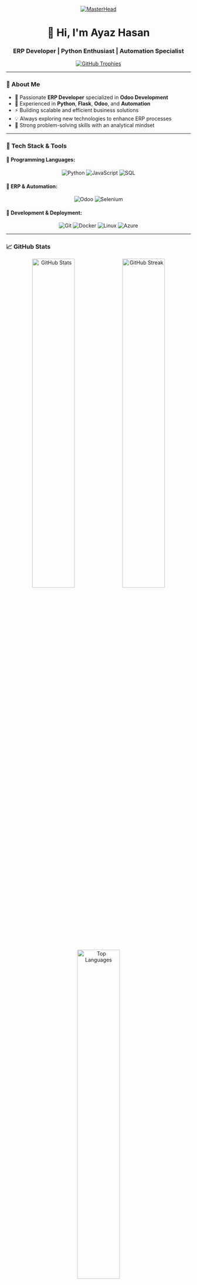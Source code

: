 <p align="center">
  <a href="https://your-portfolio-link">
    <img src="https://cdn.dribbble.com/users/107759/screenshots/3742849/media/539fcaccda77f2d9d7e557c4c2361c52.gif" alt="MasterHead">
  </a>
</p>

<h1 align="center">👋 Hi, I'm Ayaz Hasan</h1>
<h3 align="center">ERP Developer | Python Enthusiast | Automation Specialist</h3>

<p align="center">
  <a href="https://github.com/ayaz892">
    <img src="https://github-profile-trophy.vercel.app/?username=ayaz892&theme=onedark&no-frame=true&column=3" alt="GitHub Trophies" />
  </a>
</p>

---

### 🔹 About Me
- 🚀 Passionate **ERP Developer** specialized in **Odoo Development**
- 🐍 Experienced in **Python**, **Flask**, **Odoo**, and **Automation**
- ⚡ Building scalable and efficient business solutions
- 💡 Always exploring new technologies to enhance ERP processes
- 🎯 Strong problem-solving skills with an analytical mindset

---

### 🔹 Tech Stack & Tools

#### 🔹 Programming Languages:
<p align="center">
  <img src="https://img.shields.io/badge/Python-3776AB?style=for-the-badge&logo=python&logoColor=white" alt="Python" />
  <img src="https://img.shields.io/badge/JavaScript-F7DF1E?style=for-the-badge&logo=javascript&logoColor=black" alt="JavaScript" />
  <img src="https://img.shields.io/badge/SQL-4479A1?style=for-the-badge&logo=mysql&logoColor=white" alt="SQL" />
</p>

#### 🔹 ERP & Automation:
<p align="center">
  <img src="https://img.shields.io/badge/Odoo-512DBB?style=for-the-badge&logo=odoo&logoColor=white" alt="Odoo" />
  <img src="https://img.shields.io/badge/Selenium-43B02A?style=for-the-badge&logo=selenium&logoColor=white" alt="Selenium" />
</p>

#### 🔹 Development & Deployment:
<p align="center">
  <img src="https://img.shields.io/badge/Git-F05032?style=for-the-badge&logo=git&logoColor=white" alt="Git" />
  <img src="https://img.shields.io/badge/Docker-2496ED?style=for-the-badge&logo=docker&logoColor=white" alt="Docker" />
  <img src="https://img.shields.io/badge/Linux-FCC624?style=for-the-badge&logo=linux&logoColor=black" alt="Linux" />
  <img src="https://img.shields.io/badge/Azure-0078D4?style=for-the-badge&logo=microsoft-azure&logoColor=white" alt="Azure" />
</p>

---

### 📈 GitHub Stats

<p align="center">
  <img src="https://github-readme-stats.vercel.app/api?username=ayaz892&show_icons=true&theme=radical" alt="GitHub Stats" width="48%" />
  <img src="https://github-readme-streak-stats.herokuapp.com/?user=ayaz892&theme=radical" alt="GitHub Streak" width="48%" />
</p>

<p align="center">
  <img src="https://github-readme-stats.vercel.app/api/top-langs/?username=ayaz892&layout=compact&theme=radical" alt="Top Languages" width="48%" />
</p>

---

### 📰 Latest Blog Posts
<!-- BLOG-POST-LIST:START -->
- [Title of Your Recent Blog Post](https://your-blog-link.com)
- [Another Interesting Post](https://your-blog-link.com)
- [Yet Another Post Title](https://your-blog-link.com)
<!-- BLOG-POST-LIST:END -->

---

### 🎧 Spotify Now Playing

<p align="center">
  <img src="https://spotify-github-profile.vercel.app/api/view?uid=your_spotify_user_id&cover_image=true&theme=default" alt="Spotify Now Playing" />
</p>

---

### 📫 Connect with Me

<p align="center">
  <a href="https://www.linkedin.com/in/ayaz-hasan-43011322b/">
    <img src="https://img.shields.io/badge/LinkedIn-0A66C2?style=for-the-badge&logo=linkedin&logoColor=white" alt="LinkedIn" />
  </a>
  <a href="https://twitter.com/your_twitter_handle">
    <img src="https://img.shields.io/badge/Twitter-1DA1F2?style=for-the-badge&logo=twitter&logoColor=white" alt="Twitter" />
  </a>
  <a href="mailto:your_email@example.com">
    <img src="https://img.shields.io/badge/Email-D14836?style=for-the-badge&logo=gmail&logoColor=white" alt="Email" />
  </a>
</p>
